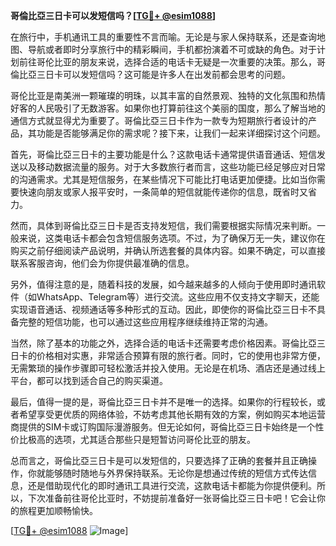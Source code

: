 **哥倫比亞三日卡可以发短信吗？[[TG💪+ @esim1088](https://t.me/s/esim1088)]**

在旅行中，手机通讯工具的重要性不言而喻。无论是与家人保持联系，还是查询地图、导航或者即时分享旅行中的精彩瞬间，手机都扮演着不可或缺的角色。对于计划前往哥伦比亚的朋友来说，选择合适的电话卡无疑是一次重要的决策。那么，哥倫比亞三日卡可以发短信吗？这可能是许多人在出发前都会思考的问题。

哥伦比亚是南美洲一颗璀璨的明珠，以其丰富的自然景观、独特的文化氛围和热情好客的人民吸引了无数游客。如果你也打算前往这个美丽的国度，那么了解当地的通信方式就显得尤为重要了。哥倫比亞三日卡作为一款专为短期旅行者设计的产品，其功能是否能够满足你的需求呢？接下来，让我们一起来详细探讨这个问题。

首先，哥倫比亞三日卡的主要功能是什么？这款电话卡通常提供语音通话、短信发送以及移动数据流量的服务。对于大多数旅行者而言，这些功能已经足够应对日常的沟通需求。尤其是短信服务，在某些情况下可能比打电话更加便捷。比如当你需要快速向朋友或家人报平安时，一条简单的短信就能传递你的信息，既省时又省力。

然而，具体到哥倫比亞三日卡是否支持发短信，我们需要根据实际情况来判断。一般来说，这类电话卡都会包含短信服务选项。不过，为了确保万无一失，建议你在购买之前仔细阅读产品说明，并确认所选套餐的具体内容。如果不确定，可以直接联系客服咨询，他们会为你提供最准确的信息。

另外，值得注意的是，随着科技的发展，如今越来越多的人倾向于使用即时通讯软件（如WhatsApp、Telegram等）进行交流。这些应用不仅支持文字聊天，还能实现语音通话、视频通话等多种形式的互动。因此，即使你的哥倫比亞三日卡不具备完整的短信功能，也可以通过这些应用程序继续维持正常的沟通。

当然，除了基本的功能之外，选择合适的电话卡还需要考虑价格因素。哥倫比亞三日卡的价格相对实惠，非常适合预算有限的旅行者。同时，它的使用也非常方便，无需繁琐的操作步骤即可轻松激活并投入使用。无论是在机场、酒店还是通过线上平台，都可以找到适合自己的购买渠道。

最后，值得一提的是，哥倫比亞三日卡并不是唯一的选择。如果你的行程较长，或者希望享受更优质的网络体验，不妨考虑其他长期有效的方案，例如购买本地运营商提供的SIM卡或订购国际漫游服务。但无论如何，哥倫比亞三日卡始终是一个性价比极高的选项，尤其适合那些只是短暂访问哥伦比亚的朋友。

总而言之，哥倫比亞三日卡是可以发短信的，只要选择了正确的套餐并且正确操作，你就能够随时随地与外界保持联系。无论你是想通过传统的短信方式传达信息，还是借助现代化的即时通讯工具进行交流，这款电话卡都能为你提供便利。所以，下次准备前往哥伦比亚时，不妨提前准备好一张哥倫比亞三日卡吧！它会让你的旅程更加顺畅愉快。

[[TG💪+ @esim1088](https://t.me/s/esim1088) ![Image](https://i.postimg.cc/4NQfJmqS/Snipaste-2025-05-13-00-14-12.png)]